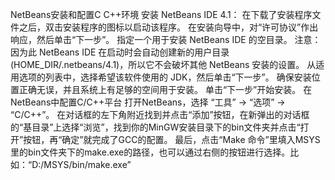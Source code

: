NetBeans安装和配置C C++环境
安装 NetBeans IDE 4.1：
在下载了安装程序文件之后，双击安装程序的图标以启动该程序。
在安装向导中，对“许可协议”作出响应，然后单击“下一步”。
指定一个用于安装 NetBeans IDE 的空目录。
注意：因为此 NetBeans IDE 在启动时会自动创建新的用户目录 (HOME_DIR/.netbeans/4.1)，所以它不会破坏其他 NetBeans 安装的设置。
从适用选项的列表中，选择希望该软件使用的 JDK，然后单击“下一步”。
确保安装位置正确无误，并且系统上有足够的空间用于安装。
单击“下一步”开始安装。
在NetBeans中配置C/C++平台
打开NetBeans，选择 “工具” -> “选项” -> “C/C++”。
在对话框的左下角附近找到并点击“添加”按钮，在新弹出的对话框的“基目录”上选择“浏览”，找到你的MinGW安装目录下的bin文件夹并点击“打开”按钮，再“确定”就完成了GCC的配置。
最后，点击“Make 命令”里填入MSYS里的bin文件夹下的make.exe的路径，也可以通过右侧的按钮进行选择。比如：“D:/MSYS/bin/make.exe”

